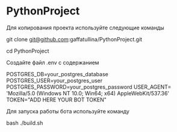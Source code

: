 # PythonProject

Для копирования проекта используйте следующие команды 

git clone git@github.com:gaffatullina/PythonProject.git

cd PythonProject

Создайте файл .env c содержанием

POSTGRES_DB=your_postgres_database
POSTGRES_USER=your_postgres_user
POSTGRES_PASSWORD=your_postgres_password
USER_AGENT= 'Mozilla/5.0 (Windows NT 10.0; Win64; x64) AppleWebKit/537.36'
TOKEN="ADD HERE YOUR BOT TOKEN"

Для запуска работы бота используйте команду

bash ./build.sh

